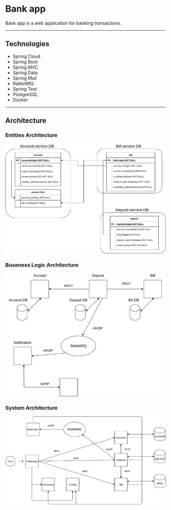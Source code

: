# Bank app

Bank app is a web application for banking transactions.

----

## Technologies
- Spring Cloud
- Spring Boot
- Spring MVC
- Spring Data
- Spring Mail
- RabbitMQ
- Spring Test
- PostgreSQL
- Docker

----

## Architecture

### Entities Architecture

![](https://github.com/alexandr-sheriff/spring-cloud-microservices/blob/master/docs/Entities%20Architecture.png)

### Buseness Logic Architecture

![](https://github.com/alexandr-sheriff/spring-cloud-microservices/blob/master/docs/Buseness%20Logic.png)

### System Architecture

![](https://github.com/alexandr-sheriff/spring-cloud-microservices/blob/master/docs/Architecture.png)


